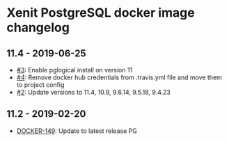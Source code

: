 # Xenit PostgreSQL docker image changelog

## 11.4 - 2019-06-25

- [#3](https://github.com/xenit-eu/docker-postgres/issues/3): Enable pglogical install on version 11
- [#4](https://github.com/xenit-eu/docker-postgres/issues/4): Remove docker hub credentials from .travis.yml file and move them to project config
- [#2](https://github.com/xenit-eu/docker-postgres/issues/2): Update versions to 11.4, 10.9, 9.6.14, 9.5.18, 9.4.23

## 11.2 - 2019-02-20

- [DOCKER-149](https://xenitsupport.jira.com/browse/DOCKER-149): Update to latest release PG